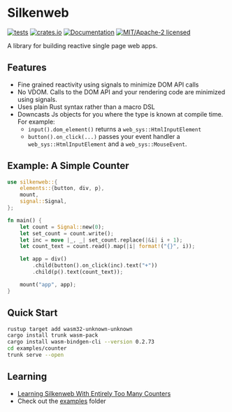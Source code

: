 # Silkenweb

[![tests](https://github.com/silkenweb/silkenweb/actions/workflows/tests.yml/badge.svg)](https://github.com/silkenweb/silkenweb/actions/workflows/tests.yml)
[![crates.io](https://img.shields.io/crates/v/silkenweb.svg)](https://crates.io/crates/silkenweb)
[![Documentation](https://docs.rs/silkenweb/badge.svg)](https://docs.rs/silkenweb)
[![MIT/Apache-2 licensed](https://img.shields.io/crates/l/silkenweb)](./LICENSE-APACHE)

A library for building reactive single page web apps.

## Features

- Fine grained reactivity using signals to minimize DOM API calls
- No VDOM. Calls to the DOM API and your rendering code are minimized using signals.
- Uses plain Rust syntax rather than a macro DSL
- Downcasts Js objects for you where the type is known at compile time. For example:
  - `input().dom_element()` returns a `web_sys::HtmlInputElement`
  - `button().on_click(...)` passes your event handler a `web_sys::HtmlInputElement` and a `web_sys::MouseEvent`.

## Example: A Simple Counter

```rust
use silkenweb::{
    elements::{button, div, p},
    mount,
    signal::Signal,
};

fn main() {
    let count = Signal::new(0);
    let set_count = count.write();
    let inc = move |_, _| set_count.replace(|&i| i + 1);
    let count_text = count.read().map(|i| format!("{}", i));

    let app = div()
        .child(button().on_click(inc).text("+"))
        .child(p().text(count_text));

    mount("app", app);
}
```

## Quick Start

```bash
rustup target add wasm32-unknown-unknown
cargo install trunk wasm-pack
cargo install wasm-bindgen-cli --version 0.2.73
cd examples/counter
trunk serve --open
```

## Learning

- [Learning Silkenweb With Entirely Too Many Counters](https://silkenweb.netlify.app/)
- Check out the [examples](https://github.com/silkenweb/silkenweb/tree/main/examples) folder
